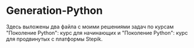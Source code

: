 # Generation-Python
Здесь выложены два файла с моими решениями задач по курсам "Поколение Python": курс для начинающих и "Поколение Python": курс для продвинутых с платформы Stepik. 
